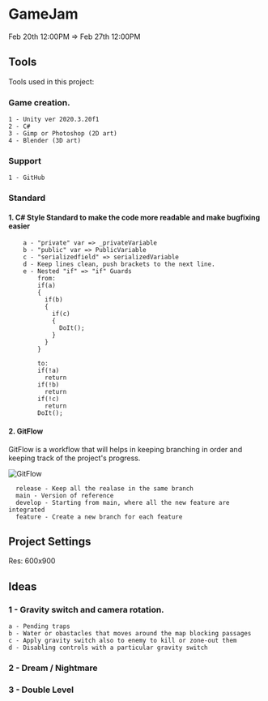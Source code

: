 # GameJam

Feb 20th 12:00PM => Feb 27th 12:00PM

## Tools

Tools used in this project:

### Game creation.
    1 - Unity ver 2020.3.20f1
    2 - C#
    3 - Gimp or Photoshop (2D art)
    4 - Blender (3D art)

### Support

    1 - GitHub
    
### Standard

#### 1. C# Style Standard to make the code more readable and make bugfixing easier
    
        a - "private" var => _privateVariable
        b - "public" var => PublicVariable
        c - "serializedfield" => serializedVariable
        d - Keep lines clean, push brackets to the next line.
        e - Nested "if" => "if" Guards
            from:
            if(a) 
            {
              if(b)
              {
                if(c)
                {
                  DoIt();
                }
              }
            }
            
            to:
            if(!a)
              return
            if(!b)
              return
            if(!c)
              return
            DoIt();

#### 2. GitFlow

GitFlow is a workflow that will helps in keeping branching in order and keeping track of the project's progress.

![GitFlow](https://user-images.githubusercontent.com/71270277/154837486-1b541524-f8f7-4dd4-9154-c43df946b240.png)
      
      release - Keep all the realase in the same branch
      main - Version of reference
      develop - Starting from main, where all the new feature are integrated
      feature - Create a new branch for each feature
      

## Project Settings

Res: 600x900

## Ideas

### 1 - Gravity switch and camera rotation.
    a - Pending traps
    b - Water or obastacles that moves around the map blocking passages
    c - Apply gravity switch also to enemy to kill or zone-out them
    d - Disabling controls with a particular gravity switch
    
### 2 - Dream / Nightmare


### 3 - Double Level

